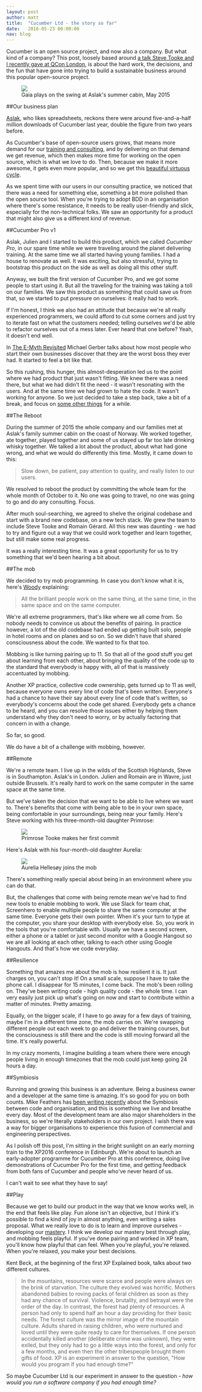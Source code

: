 ```yaml
---
layout: post
author: matt
title:  "Cucumber Ltd - the story so far"
date:   2016-05-23 00:00:00
nav: blog
---
```


Cucumber is an open source project, and now also a company. But what kind of a company? This post, loosely based around [a talk Steve Tooke and I recently gave at QCon London](https://www.infoq.com/presentations/distributed-teams-remote-collaboration), is about the hard work, the decisions, and the fun that have gone into trying to build a sustainable business around this popular open-source project.

<figure>
  <img src="/images/blog/gaia-ekra-swing-may-2015.jpg">
  <figcaption>Gaia plays on the swing at Aslak's summer cabin, May 2015<figcaption>
</figure>

##Our business plan

[Aslak](http://twitter.com/aslak_hellesoy), who likes spreadsheets, reckons there were around five-and-a-half million downloads of Cucumber last year, double the figure from two years before.

As Cucumber's base of open-source users grows, that means more demand for our [training and consulting](/training), and by delivering on that demand we get revenue, which then makes more time for working on the open source, which is what we love to do. Then, because we make it more awesome, it gets even more popular, and so we get this [beautiful virtuous cycle](/blog/2014/04/16/cucumber-limited).

As we spent time with our users in our consulting practice, we noticed that there was a need for something else, something a bit more polished than the open source tool. When you're trying to adopt BDD in an organisation where there's some resistance, it needs to be really user-friendly and slick, especially for the non-technical folks. We saw an opportunity for a product that might also give us a different kind of revenue.

##Cucumber Pro v1

Aslak, Julien and I started to build this product, which we called _Cucumber Pro_, in our spare time while we were traveling around the planet delivering training. At the same time we all started having young families. I had a house to renovate as well. It was exciting, but also stressful, trying to bootstrap this product on the side as well as doing all this other stuff.

Anyway, we built the first version of Cucumber Pro, and we got some people to start using it. But all the traveling for the training was taking a toll on our families. We saw this product as something that could save us from that, so we started to put pressure on ourselves: it really had to work.

If I'm honest, I think we also had an attitude that because we're all really experienced programmers, we could afford to cut some corners and just try to iterate fast on what the customers needed; telling ourselves we'd be able to refactor ourselves out of a mess later. Ever heard that one before? Yeah, it doesn't end well.

In [The E-Myth Revisited](http://www.amazon.com/E-Myth-Revisited-Small-Businesses-About/dp/0887307280) Michael Gerber talks about how most people who start their own businesses discover that they are the worst boss they ever had. It started to feel a bit like that.

So this rushing, this hunger, this almost-desperation led us to the point where we had product that just wasn't fitting. We knew there was a need there, but what we had didn't fit the need - it wasn't resonating with the users. And at the same time we had grown to hate the code. It wasn't working for anyone. So we just decided to take a step back, take a bit of a break, and focus on [some other things](/school) for a while.

##The Reboot

During the summer of 2015 the whole company and our families met at Aslak's family summer cabin on the coast of Norway. We worked together, ate together, played together and some of us stayed up far too late drinking whisky together. We talked a lot about the product, about what had gone wrong, and what we would do differently this time. Mostly, it came down to this:

> Slow down, be patient, pay attention to quality, and really listen to our users.

We resolved to reboot the product by committing the whole team for the whole month of October to it. No one was going to travel, no one was going to go and do any consulting. Focus.

After much soul-searching, we agreed to shelve the original codebase and start with a brand new codebase, on a new tech stack. We grew the team to include Steve Tooke and Romain Gérard. All this new was daunting - we had to try and figure out a way that we could work together and learn together, but still make some real progress. 

It was a really interesting time. It was a great opportunity for us to try something that we'd been hearing a bit about.

##The mob

We decided to try mob programming. In case you don't know what it is, here's [Woody](https://twitter.com/WoodyZuill) explaining:

> All the brilliant people work on the same thing, at the same time, in the same space and on the same computer.

We're all extreme programmers, that's like where we all come from. So nobody needs to convince us about the benefits of pairing. In practice however, a lot of the old codebase had ended up getting built solo, people in hotel rooms and on planes and so on. So we didn't have that shared consciousness about the code. We wanted to fix that too.

Mobbing is like turning pairing up to 11. So that all of the good stuff you get about learning from each other, about bringing the quality of the code up to the standard that everybody is happy with, all of that is massively accentuated by mobbing.

Another XP practice, collective code ownership, gets turned up to 11 as well, because everyone owns every line of code that's been written. Everyone's had a chance to have their say about every line of code that's written, so everybody's concerns about the code get shared. Everybody gets a chance to be heard, and you can resolve those issues either by helping them understand why they don't need to worry, or by actually factoring that concern in with a change.

So far, so good.

We do have a bit of a challenge with mobbing, however.

##Remote

We're a remote team. I live up in the wilds of the Scottish Highlands, Steve is in Southampton. Aslak's in London. Julien and Romain are in Wavre, just outside Brussels. It's really hard to work on the same computer in the same space at the same time.

But we've taken the decision that we want to be able to live where we want to. There's benefits that come with being able to be in your own space, being comfortable in your surroundings, being near your family. Here's Steve working with his three-month-old daughter Primrose:

<figure>
  <img src="/images/blog/primrose-first-commit.png">
  <figcaption>Primrose Tooke makes her first commit</figcaption>
</figure>

Here's Aslak with his four-month-old daughter Aurelia:

<figure>
  <img src="/images/blog/aurelia-first-commit.png">
  <figcaption>Aurelia Hellesøy joins the mob</figcaption>
</figure>

There's something really special about being in an environment where you can do that.

But, the challenges that come with being remote mean we've had to find new tools to enable mobbing to work. We use Slack for team chat, Screenhero to enable multiple people to share the same computer at the same time. Everyone gets their own pointer. When it's your turn to type at the computer, you share your desktop with everybody else. So, you work in the tools that you're comfortable with. Usually we have a second screen, either a phone or a tablet or just second monitor with a Google Hangout so we are all looking at each other, talking to each other using Google Hangouts. And that's how we code everyday.

##Resilience

Something that amazes me about the mob is how resilient it is. It just charges on, you can't stop it! On a small scale, suppose I have to take the phone call. I disappear for 15 minutes, I come back. The mob's been rolling on. They've been writing code - high quality code - the whole time. I can very easily just pick up what's going on now and start to contribute within a matter of minutes. Pretty amazing.

Equally, on the bigger scale, if I have to go away for a few days of training, maybe I'm in a different time zone, the mob carries on. We're swapping different people out each week to go and deliver the training courses, but the consciousness is still there and the code is still moving forward all the time. It's really powerful.

In my crazy moments, I imagine building a team where there were enough people living in enough timezones that the mob could just keep going 24 hours a day.

##Symbiosis

Running and growing this business is an adventure. Being a business owner and a developer at the same time is amazing. It's so good for you on both counts. Mike Feathers has [been writing recently](http://www.r7krecon.com/#!provocation/gfqa5) about the Symbiosis between code and organisation, and this is something we live and breathe every day. Most of the development team are also major shareholders in the business, so we're literally stakeholders in our own project. I wish there was a way for bigger organisations to experience this fusion of commercial and engineering perspectives.

As I polish off this post, I'm sitting in the bright sunlight on an early morning train to the XP2016 conference in Edinburgh. We're about to launch an early-adopter programme for Cucumber Pro at this conference, doing live demonstrations of Cucumber Pro for the first time, and getting feedback from both fans of Cucumber and people who've never heard of us.

I can't wait to see what they have to say!

##Play

Because we get to build our product in the way that we know works well, in the end that feels like play. Fun alone isn't an objective, but I think it's possible to find a kind of joy in almost anything, even writing a sales proposal. What we really love to do is to learn and improve ourselves - developing our [mastery](http://deliveringhappiness.com/the-motivation-trifecta-autonomy-mastery-and-purpose/). I think we develop our mastery best through play, and mobbing feels playful. If you've done pairing and worked in XP team, you'll know how playful that can feel. When you're playful, you're relaxed. When you're relaxed, you make your best decisions.

Kent Beck, at the beginning of the first XP Explained book, talks about two different cultures.

> In the mountains,
resources were scarce and people were always on the brink of
starvation. The culture they evolved was horrific. Mothers abandoned
babies to roving packs of feral children as soon as they had any
chance of survival. Violence, brutality, and betrayal were the order of
the day.
> In contrast, the forest had plenty of resources. A person had only to
spend half an hour a day providing for their basic needs. The forest
culture was the mirror image of the mountain culture. Adults shared in
raising children, who were nurtured and loved until they were quite
ready to care for themselves. If one person accidentally killed another
(deliberate crime was unknown), they were exiled, but they only had
to go a little ways into the forest, and only for a few months, and even
then the other tribespeople brought them gifts of food.
> XP is an experiment in answer to the question, "How would you
program if you had enough time?"

So maybe Cucumber Ltd is our experiment in answer to the question - _how would you run a software company if you had enough time?_
